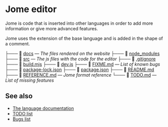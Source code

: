 # Jome editor

Jome is code that is inserted into other languages in order to add more information or give more advanced features.

Jome uses the extension of the base language and is added in the shape of a comment.

<!--~begin dir_list(".", exclude: ["node_modules"], comments: {"REFERENCE.md": "Jome language reference"})-->
├─── 📁 [docs](docs) — _The files rendered on the website_
├─── 📁 [node_modules](node_modules)
├─── 📁 [src](src) — _The js files with the code for the editor_
├─── 📁 [.gitignore](.gitignore)
├─── 📄 [build.mjs](build.mjs)
├─── 📄 [dev.js](dev.js)
├─── 📄 [FIXME.md](FIXME.md) — _List of known bugs_
├─── 📄 [package-lock.json](package-lock.json)
├─── 📄 [package.json](package.json)
├─── 📄 [README.md](README.md)
├─── 📄 [REFERENCE.md](REFERENCE.md) — _Jome format reference_
└─── 📄 [TODO.md](TODO.md) — _List of missing features_
<!--~end-->

## See also

- [The language documentation](REFERENCE.md)
- [TODO list](TODO.md)
- [Bugs list](FIXME.md)